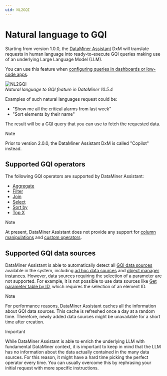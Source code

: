 ```yaml
---
uid: NL2GQI
---
```


# Natural language to GQI

Starting from version 1.0.0, the [DataMiner Assistant](xref:Assistant_DxM) DxM will translate requests in human language into ready-to-execute GQI queries making use of an underlying Large Language Model (LLM).

You can use this feature when [configuring queries in dashboards or low-code apps](xref:Creating_GQI_query#letting-dataminer-assistant-create-a-query).

![NL2GQI](~/dataminer/images/NL2GQI.png)<br>*Natural language to GQI feature in DataMiner 10.5.4*

Examples of such natural languages request could be:

- "Show me all the critical alarms from last week"
- "Sort elements by their name"

The result will be a GQI query that you can use to fetch the requested data.

> [!NOTE]
> Prior to version 2.0.0, the DataMiner Assistant DxM is called "Copilot" instead.

## Supported GQI operators

The following GQI operators are supported by DataMiner Assistant:

- [Aggregate](xref:GQI_Aggregate)
- [Filter](xref:GQI_Filter)
- [Join](xref:GQI_Join)
- [Select](xref:GQI_Select)
- [Sort by](xref:GQI_Sort)
- [Top X](xref:GQI_Top_X)

> [!NOTE]
> At present, DataMiner Assistant does not provide any support for [column manipulations](xref:GQI_Column_manipulations) and [custom operators](xref:GQI_Custom_Operator).

## Supported GQI data sources

DataMiner Assistant is able to automatically detect all [GQI data sources](xref:Query_data_sources) available in the system, including [ad hoc data sources](xref:Get_ad_hoc_data) and [object manager instances](xref:Get_object_manager_instances). However, data sources requiring the selection of a parameter are not supported. For example, it is not possible to use data sources like [Get parameter table by ID](xref:Get_parameter_table_by_ID), which requires the selection of an element ID.

> [!NOTE]
> For performance reasons, DataMiner Assistant caches all the information about GQI data sources. This cache is refreshed once a day at a random time. Therefore, newly added data sources might be unavailable for a short time after creation.

> [!IMPORTANT]
> While DataMiner Assistant is able to enrich the underlying LLM with fundamental DataMiner context, it is important to keep in mind that the LLM has no information about the data actually contained in the many data sources. For this reason, it might have a hard time picking the perfect operator every time. You can usually overcome this by rephrasing your initial request with more specific instructions.
